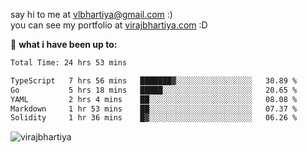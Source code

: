 say hi to me at [vlbhartiya@gmail.com](mailto:vlbhartiya@gmail.com) :)<br/>
you can see my portfolio at [virajbhartiya.com](https://virajbhartiya.com) :D<br/>


🚀 **what i have been up to:**

<!--START_SECTION:waka-->

```txt
Total Time: 24 hrs 53 mins

TypeScript   7 hrs 56 mins   ███████▓░░░░░░░░░░░░░░░░░   30.89 %
Go           5 hrs 18 mins   █████░░░░░░░░░░░░░░░░░░░░   20.65 %
YAML         2 hrs 4 mins    ██░░░░░░░░░░░░░░░░░░░░░░░   08.08 %
Markdown     1 hr 53 mins    ██░░░░░░░░░░░░░░░░░░░░░░░   07.37 %
Solidity     1 hr 36 mins    █▓░░░░░░░░░░░░░░░░░░░░░░░   06.26 %
```

<!--END_SECTION:waka-->

<p align="left"> <img src="https://komarev.com/ghpvc/?username=virajbhartiya&color=blue" alt="virajbhartiya" /> </p>
